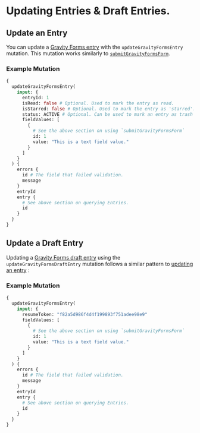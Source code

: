 # Updating Entries & Draft Entries.

## Update an Entry

You can update a [Gravity Forms entry](https://docs.gravityforms.com/entry-object/) with the `updateGravityFormsEntry` mutation. This mutation works similarly to [`submitGravityFormsForm`](submitting-forms.md).

### Example Mutation

```graphql
{
  updateGravityFormsEntry(
    input: {
      entryId: 1
      isRead: false # Optional. Used to mark the entry as read.
      isStarred: false # Optional. Used to mark the entry as 'starred'.
      status: ACTIVE # Optional. Can be used to mark an entry as trash or spam.
      fieldValues: [
        {
          # See the above section on using `submitGravityFormsForm`
          id: 1
          value: "This is a text field value."
        }
      ]
    }
  ) {
    errors {
      id # The field that failed validation.
      message
    }
    entryId
    entry {
      # See above section on querying Entries.
      id
    }
  }
}
```

## Update a Draft Entry

Updating a [Gravity Forms draft entry](https://docs.gravityforms.com/database-storage-structure-reference/#wp-gf-draft-submissions) using the `updateGravityFormsDraftEntry` mutation follows a similar pattern to [updating an entry](#update-an-entry) :

### Example Mutation

```graphql
{
  updateGravityFormsEntry(
    input: {
      resumeToken: "f82a5d986f4d4f199893f751adee98e9"
      fieldValues: [
        {
          # See the above section on using `submitGravityFormsForm`
          id: 1
          value: "This is a text field value."
        }
      ]
    }
  ) {
    errors {
      id # The field that failed validation.
      message
    }
    entryId
    entry {
      # See above section on querying Entries.
      id
    }
  }
}
```
